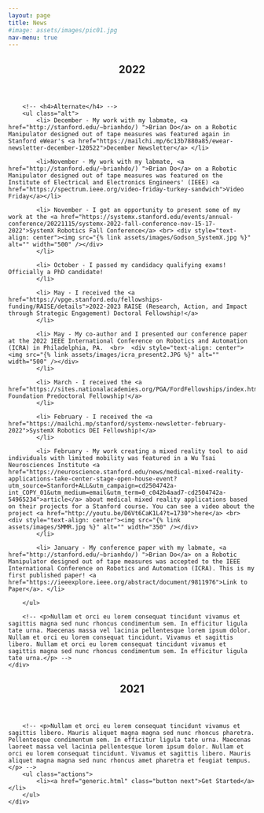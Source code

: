 ```yaml
---
layout: page
title: News
#image: assets/images/pic01.jpg
nav-menu: true
---
```


<!-- Main -->
<div id="main">
	


<!-- 2022 -->
<section id="one">
	<div class="inner">
		<header class="major">
			<h2>2022</h2>
		</header>

		<!-- <h4>Alternate</h4> -->
		<ul class="alt">
			<li> December - My work with my labmate, <a href="http://stanford.edu/~brianhdo/) ">Brian Do</a> on a Robotic Manipulator designed out of tape measures was featured again in Stanford eWear's <a href="https://mailchi.mp/6c13b7880a85/ewear-newsletter-december-120522">December Newsletter</a> </li>

			<li>November - My work with my labmate, <a href="http://stanford.edu/~brianhdo/) ">Brian Do</a> on a Robotic Manipulator designed out of tape measures was featured on the Institute of Electrical and Electronics Engineers' (IEEE) <a href="https://spectrum.ieee.org/video-friday-turkey-sandwich">Video Friday</a></li>

			<li> November - I got an opportunity to present some of my work at the <a href="https://systemx.stanford.edu/events/annual-conference/20221115/systemx-2022-fall-conference-nov-15-17-2022">SystemX Robotics Fall Conference</a> <br> <div style="text-align: center"><img src="{% link assets/images/Godson_SystemX.jpg %}" alt="" width="500" /></div>  
			</li>

			<li> October - I passed my candidacy qualifying exams! Officially a PhD candidate!
			</li>

			<li> May - I received the <a href="https://vpge.stanford.edu/fellowships-funding/RAISE/details">2022-2023 RAISE (Research, Action, and Impact through Strategic Engagement) Doctoral Fellowship!</a>
			</li>

			<li> May - My co-author and I presented our conference paper at the 2022 IEEE International Conference on Robotics and Automation (ICRA) in Philadelphia, PA.  <br>  <div style="text-align: center"><img src="{% link assets/images/icra_present2.JPG %}" alt="" width="500" /></div>  
			</li>

			<li> March - I received the <a href="https://sites.nationalacademies.org/PGA/FordFellowships/index.htm">Ford Foundation Predoctoral Fellowship!</a>
			</li>

			<li> February - I received the <a href="https://mailchi.mp/stanford/systemx-newsletter-february-2022">SystemX Robotics DEI Fellowship!</a>
			</li>

			<li> February - My work creating a mixed reality tool to aid individuals with limited mobility was featured in a Wu Tsai Neurosciences Institute <a href="https://neuroscience.stanford.edu/news/medical-mixed-reality-applications-take-center-stage-open-house-event?utm_source=Stanford+ALL&utm_campaign=cd2504742a-int_COPY_01&utm_medium=email&utm_term=0_c042b4aad7-cd2504742a-54965234">article</a> about medical mixed reality applications based on their projects for a Stanford course. You can see a video about the project <a href="http://youtu.be/D6Vt6CaK1L4?t=1730">here</a> <br>  <div style="text-align: center"><img src="{% link assets/images/SMMR.jpg %}" alt="" width="350" /></div>  
			</li>

			<li> January - My conference paper with my labmate, <a href="http://stanford.edu/~brianhdo/) ">Brian Do</a> on a Robotic Manipulator designed out of tape measures was accepted to the IEEE International Conference on Robotics and Automation (ICRA). This is my first published paper! <a href="https://ieeexplore.ieee.org/abstract/document/9811976">Link to Paper</a>. </li>

		</ul>

		<!-- <p>Nullam et orci eu lorem consequat tincidunt vivamus et sagittis magna sed nunc rhoncus condimentum sem. In efficitur ligula tate urna. Maecenas massa vel lacinia pellentesque lorem ipsum dolor. Nullam et orci eu lorem consequat tincidunt. Vivamus et sagittis libero. Nullam et orci eu lorem consequat tincidunt vivamus et sagittis magna sed nunc rhoncus condimentum sem. In efficitur ligula tate urna.</p> -->
	</div>
</section>



<!-- 2021 -->
<section id="three">
	<div class="inner">
		<header class="major">
			<h2>2021</h2>
		</header>



		<!-- <p>Nullam et orci eu lorem consequat tincidunt vivamus et sagittis libero. Mauris aliquet magna magna sed nunc rhoncus pharetra. Pellentesque condimentum sem. In efficitur ligula tate urna. Maecenas laoreet massa vel lacinia pellentesque lorem ipsum dolor. Nullam et orci eu lorem consequat tincidunt. Vivamus et sagittis libero. Mauris aliquet magna magna sed nunc rhoncus amet pharetra et feugiat tempus.</p> -->
		<ul class="actions">
			<li><a href="generic.html" class="button next">Get Started</a></li>
		</ul>
	</div>
</section>

</div>

